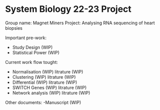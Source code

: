 # System Biology 22-23 Project
Group name: Magnet Miners
Project: Analysing RNA sequencing of heart biopsies

Important pre-work:
- Study Design      (WIP)
- Statistical Power (WIP)


Current work flow tought:
- Normalisation     (WIP)     litrature (WIP)
- Clustering         (WIP)     litrature (WIP)
- Differential      (WIP)     litrature (WIP)
- SWITCH Genes      (WIP)     litrature (WIP)
- Network analysis  (WIP)     litrature (WIP)


Other documents:
-Manuscript         (WIP)
